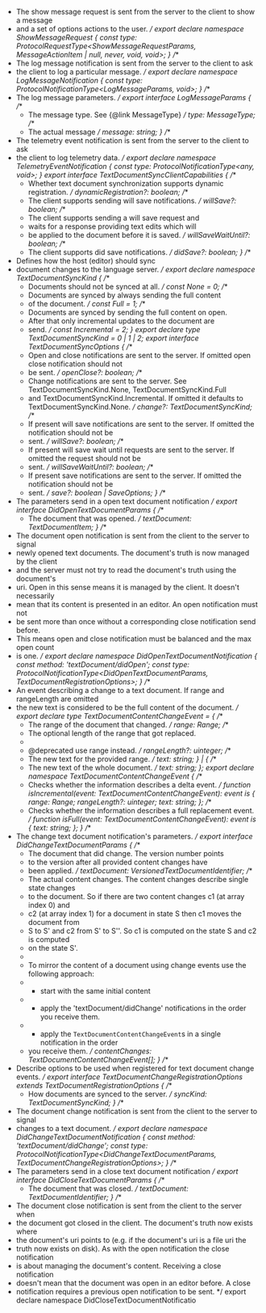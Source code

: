 * The show message request is sent from the server to the client to show a message
 * and a set of options actions to the user.
 */
export declare namespace ShowMessageRequest {
    const type: ProtocolRequestType<ShowMessageRequestParams, MessageActionItem | null, never, void, void>;
}
/**
 * The log message notification is sent from the server to the client to ask
 * the client to log a particular message.
 */
export declare namespace LogMessageNotification {
    const type: ProtocolNotificationType<LogMessageParams, void>;
}
/**
 * The log message parameters.
 */
export interface LogMessageParams {
    /**
     * The message type. See {@link MessageType}
     */
    type: MessageType;
    /**
     * The actual message
     */
    message: string;
}
/**
 * The telemetry event notification is sent from the server to the client to ask
 * the client to log telemetry data.
 */
export declare namespace TelemetryEventNotification {
    const type: ProtocolNotificationType<any, void>;
}
export interface TextDocumentSyncClientCapabilities {
    /**
     * Whether text document synchronization supports dynamic registration.
     */
    dynamicRegistration?: boolean;
    /**
     * The client supports sending will save notifications.
     */
    willSave?: boolean;
    /**
     * The client supports sending a will save request and
     * waits for a response providing text edits which will
     * be applied to the document before it is saved.
     */
    willSaveWaitUntil?: boolean;
    /**
     * The client supports did save notifications.
     */
    didSave?: boolean;
}
/**
 * Defines how the host (editor) should sync
 * document changes to the language server.
 */
export declare namespace TextDocumentSyncKind {
    /**
     * Documents should not be synced at all.
     */
    const None = 0;
    /**
     * Documents are synced by always sending the full content
     * of the document.
     */
    const Full = 1;
    /**
     * Documents are synced by sending the full content on open.
     * After that only incremental updates to the document are
     * send.
     */
    const Incremental = 2;
}
export declare type TextDocumentSyncKind = 0 | 1 | 2;
export interface TextDocumentSyncOptions {
    /**
     * Open and close notifications are sent to the server. If omitted open close notification should not
     * be sent.
     */
    openClose?: boolean;
    /**
     * Change notifications are sent to the server. See TextDocumentSyncKind.None, TextDocumentSyncKind.Full
     * and TextDocumentSyncKind.Incremental. If omitted it defaults to TextDocumentSyncKind.None.
     */
    change?: TextDocumentSyncKind;
    /**
     * If present will save notifications are sent to the server. If omitted the notification should not be
     * sent.
     */
    willSave?: boolean;
    /**
     * If present will save wait until requests are sent to the server. If omitted the request should not be
     * sent.
     */
    willSaveWaitUntil?: boolean;
    /**
     * If present save notifications are sent to the server. If omitted the notification should not be
     * sent.
     */
    save?: boolean | SaveOptions;
}
/**
 * The parameters send in a open text document notification
 */
export interface DidOpenTextDocumentParams {
    /**
     * The document that was opened.
     */
    textDocument: TextDocumentItem;
}
/**
 * The document open notification is sent from the client to the server to signal
 * newly opened text documents. The document's truth is now managed by the client
 * and the server must not try to read the document's truth using the document's
 * uri. Open in this sense means it is managed by the client. It doesn't necessarily
 * mean that its content is presented in an editor. An open notification must not
 * be sent more than once without a corresponding close notification send before.
 * This means open and close notification must be balanced and the max open count
 * is one.
 */
export declare namespace DidOpenTextDocumentNotification {
    const method: 'textDocument/didOpen';
    const type: ProtocolNotificationType<DidOpenTextDocumentParams, TextDocumentRegistrationOptions>;
}
/**
 * An event describing a change to a text document. If range and rangeLength are omitted
 * the new text is considered to be the full content of the document.
 */
export declare type TextDocumentContentChangeEvent = {
    /**
     * The range of the document that changed.
     */
    range: Range;
    /**
     * The optional length of the range that got replaced.
     *
     * @deprecated use range instead.
     */
    rangeLength?: uinteger;
    /**
     * The new text for the provided range.
     */
    text: string;
} | {
    /**
     * The new text of the whole document.
     */
    text: string;
};
export declare namespace TextDocumentContentChangeEvent {
    /**
     * Checks whether the information describes a delta event.
     */
    function isIncremental(event: TextDocumentContentChangeEvent): event is {
        range: Range;
        rangeLength?: uinteger;
        text: string;
    };
    /**
     * Checks whether the information describes a full replacement event.
     */
    function isFull(event: TextDocumentContentChangeEvent): event is {
        text: string;
    };
}
/**
 * The change text document notification's parameters.
 */
export interface DidChangeTextDocumentParams {
    /**
     * The document that did change. The version number points
     * to the version after all provided content changes have
     * been applied.
     */
    textDocument: VersionedTextDocumentIdentifier;
    /**
     * The actual content changes. The content changes describe single state changes
     * to the document. So if there are two content changes c1 (at array index 0) and
     * c2 (at array index 1) for a document in state S then c1 moves the document from
     * S to S' and c2 from S' to S''. So c1 is computed on the state S and c2 is computed
     * on the state S'.
     *
     * To mirror the content of a document using change events use the following approach:
     * - start with the same initial content
     * - apply the 'textDocument/didChange' notifications in the order you receive them.
     * - apply the `TextDocumentContentChangeEvent`s in a single notification in the order
     *   you receive them.
     */
    contentChanges: TextDocumentContentChangeEvent[];
}
/**
 * Describe options to be used when registered for text document change events.
 */
export interface TextDocumentChangeRegistrationOptions extends TextDocumentRegistrationOptions {
    /**
     * How documents are synced to the server.
     */
    syncKind: TextDocumentSyncKind;
}
/**
 * The document change notification is sent from the client to the server to signal
 * changes to a text document.
 */
export declare namespace DidChangeTextDocumentNotification {
    const method: 'textDocument/didChange';
    const type: ProtocolNotificationType<DidChangeTextDocumentParams, TextDocumentChangeRegistrationOptions>;
}
/**
 * The parameters send in a close text document notification
 */
export interface DidCloseTextDocumentParams {
    /**
     * The document that was closed.
     */
    textDocument: TextDocumentIdentifier;
}
/**
 * The document close notification is sent from the client to the server when
 * the document got closed in the client. The document's truth now exists where
 * the document's uri points to (e.g. if the document's uri is a file uri the
 * truth now exists on disk). As with the open notification the close notification
 * is about managing the document's content. Receiving a close notification
 * doesn't mean that the document was open in an editor before. A close
 * notification requires a previous open notification to be sent.
 */
export declare namespace DidCloseTextDocumentNotificatio